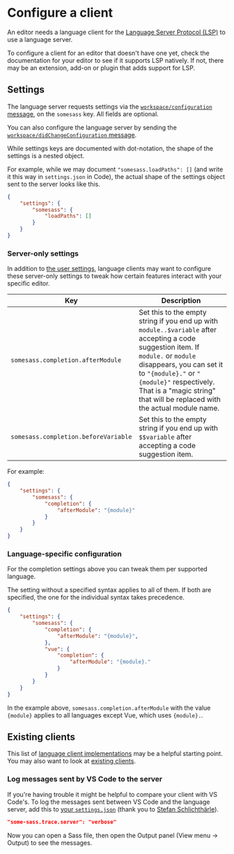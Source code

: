 # Configure a client

An editor needs a language client for the [Language Server Protocol (LSP)][lsp] to use a language server.

To configure a client for an editor that doesn't have one yet, check the documentation for your editor to see if it supports LSP natively. If not, there may be an extension, add-on or plugin that adds support for LSP.

## Settings

The language server requests settings via the [`workspace/configuration` message](https://microsoft.github.io/language-server-protocol/specifications/lsp/3.17/specification/#workspace_configuration), on the `somesass` key. All fields are optional.

You can also configure the language server by sending the [`workspace/didChangeConfiguration` message](https://microsoft.github.io/language-server-protocol/specifications/lsp/3.17/specification/#workspace_didChangeConfiguration).

While settings keys are documented with dot-notation, the shape of the settings is a nested object.

For example, while we may document `"somesass.loadPaths": []` (and write it this way in `settings.json` in Code), the actual shape of the settings object sent to the server looks like this.

```json
{
	"settings": {
		"somesass": {
			"loadPaths": []
		}
	}
}
```

### Server-only settings

In addition to [the user settings](../user-guide/settings.md), language clients may want to configure these server-only settings to tweak how certain features interact with your specific editor.

| Key                                  | Description                                                                                                                                                                                                                                                                                |
| ------------------------------------ | ------------------------------------------------------------------------------------------------------------------------------------------------------------------------------------------------------------------------------------------------------------------------------------------ |
| `somesass.completion.afterModule`    | Set this to the empty string if you end up with `module..$variable` after accepting a code suggestion item. If `module.` or `module` disappears, you can set it to `"{module}."` or `"{module}"` respectively. That is a "magic string" that will be replaced with the actual module name. |
| `somesass.completion.beforeVariable` | Set this to the empty string if you end up with `$$variable` after accepting a code suggestion item.                                                                                                                                                                                       |

For example:

```json
{
	"settings": {
		"somesass": {
			"completion": {
				"afterModule": "{module}"
			}
		}
	}
}
```

### Language-specific configuration

For the completion settings above you can tweak them per supported language.

The setting without a specified syntax applies to all of them.
If both are specified, the one for the individual syntax takes precedence.

```json
{
	"settings": {
		"somesass": {
			"completion": {
				"afterModule": "{module}",
			},
			"vue": {
				"completion": {
					"afterModule": "{module}."
				}
			}
		}
	}
}
```

In the example above, `somesass.completion.afterModule` with the value `{module}` applies to all languages except Vue, which uses `{module}.`.



## Existing clients

This list of [language client implementations][languageclients] may be a helpful starting point. You may also want to look at [existing clients](./existing-clients.md).

### Log messages sent by VS Code to the server

If you're having trouble it might be helpful to compare your client with VS Code's. To log the messages sent between VS Code and the language server, add this to [your `settings.json`](https://code.visualstudio.com/docs/getstarted/settings#_settingsjson) (thank you to [Stefan Schlichthärle](https://www.sscit.de/2021/04/15/trace-lsp-in-vscode.html)).

```json
"some-sass.trace.server": "verbose"
```

Now you can open a Sass file, then open the Output panel (View menu -> Output) to see the messages.

[lsp]: https://microsoft.github.io/language-server-protocol/
[languageclients]: https://microsoft.github.io/language-server-protocol/implementors/tools/
